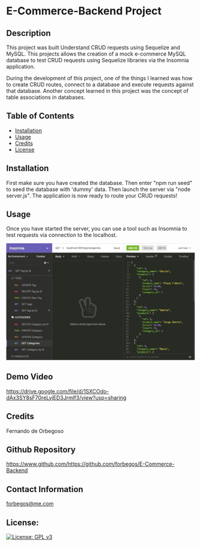 # E-Commerce-Backend Project

## Description

This project was built Understand CRUD requests using Sequelize and MySQL. This projects allows the creation of a mock e-commerce MySQL database to test CRUD requests using Sequelize libraries via the Insomnia application.

During the development of this project, one of the things I learned was how to create CRUD routes, connect to a database and execute requests against that database. Another concept learned in this project was the concept of table associations in databases.

## Table of Contents

- [Installation](#installation)
- [Usage](#usage)
- [Credits](#credits)
- [License](#license)

## Installation

First make sure you have created the database. Then enter "npm run seed" to seed the database with 'dummy' data. Then launch the server via "node server.js". The application is now ready to route your CRUD requests!

## Usage

Once you have started the server, you can use a tool such as Insomnia to test requests via connection to the localhost.

![](./Assets/13-orm-homework-demo-01.gif)

## Demo Video

https://drive.google.com/file/d/1SXCOdo-dAx3SY8sF70reLyjED3Jrmlf3/view?usp=sharing

## Credits

Fernando de Orbegoso

## Github Repository

https://www.github.com/https://github.com/forbegos/E-Commerce-Backend

## Contact Information

forbegos@me.com

## License:

[![License: GPL v3](https://img.shields.io/badge/License-GPLv3-blue.svg)](https://www.gnu.org/licenses/gpl-3.0)
